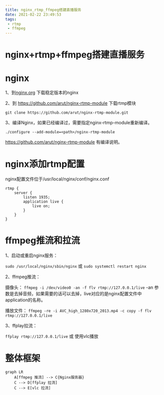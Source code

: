 ```yaml
---
title: nginx_rtmp_ffmpeg搭建直播服务
date: 2021-02-22 23:49:53
tags:
 - rtmp
 - ffmpeg
---
```


# nginx+rtmp+ffmpeg搭建直播服务

# nginx

1、到[nginx.org](http://nginx.org/) 下载稳定版本的nginx

2、到 https://github.com/arut/nginx-rtmp-module 下载rtmp模块

`git clone https://github.com/arut/nginx-rtmp-module.git`

3、编译Nginx，如果已经编译过，需要指定nginx-rtmp-module重新编译。

`./configure --add-module=<path>/nginx-rtmp-module`

https://github.com/arut/nginx-rtmp-module 有编译说明。

# nginx添加rtmp配置
nginx配置文件位于/usr/local/nginx/conf/nginx.conf
```text
rtmp {
	server {
		listen 1935;
		application live {
			live on;
		}
	}
}
```
# ffmpeg推流和拉流

1、启动或重启nginx服务：

`sudo /usr/local/nginx/sbin/nginx`
或
`sudo systemctl restart nginx`

2、ffmpeg推流：

摄像头：
`ffmpeg -i /dev/video0 -an -f flv rtmp://127.0.0.1/live`
-an 参数是去掉音频，如果需要的话可以去掉，live对应的是nginx配置文件中application的名称。

播放文件：
`ffmpeg -re -i AVC_high_1280x720_2013.mp4 -c copy -f flv rtmp://127.0.0.1/live`

3、ffplay拉流：

`ffplay rtmp://127.0.0.1/live`
或
使用vlc播放



# 整体框架

```mermaid
graph LR
    A[ffmpeg 推流] --> C{Nginx服务器}
    C --> D[ffplay 拉流]
    C --> E[vlc 拉流]

```


